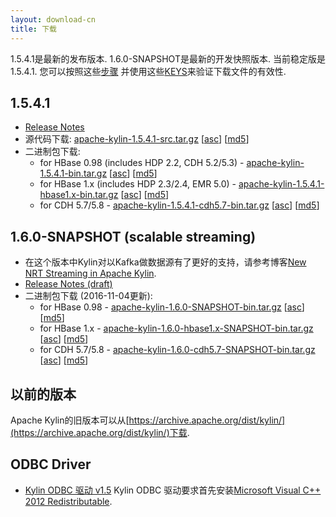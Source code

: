 ```yaml
---
layout: download-cn
title: 下载
---
```


1.5.4.1是最新的发布版本. 1.6.0-SNAPSHOT是最新的开发快照版本.
当前稳定版是1.5.4.1. 
您可以按照这些[步骤](https://www.apache.org/info/verification.html) 并使用这些[KEYS](http://kylin.apache.org/KEYS)来验证下载文件的有效性.

## 1.5.4.1
* [Release Notes](/docs15/release_notes.html)
* 源代码下载: [apache-kylin-1.5.4.1-src.tar.gz](http://www.apache.org/dyn/closer.cgi/kylin/apache-kylin-1.5.4.1/apache-kylin-1.5.4.1-src.tar.gz) \[[asc](https://dist.apache.org/repos/dist/release/kylin/apache-kylin-1.5.4.1/apache-kylin-1.5.4.1-src.tar.gz.asc)\] \[[md5](https://dist.apache.org/repos/dist/release/kylin/apache-kylin-1.5.4.1/apache-kylin-1.5.4.1-src.tar.gz.md5)\]
* 二进制包下载:
	* for HBase 0.98 (includes HDP 2.2, CDH 5.2/5.3) - [apache-kylin-1.5.4.1-bin.tar.gz](http://www.apache.org/dyn/closer.cgi/kylin/apache-kylin-1.5.4.1/apache-kylin-1.5.4.1-bin.tar.gz)  \[[asc](https://dist.apache.org/repos/dist/release/kylin/apache-kylin-1.5.4.1/apache-kylin-1.5.4.1-bin.tar.gz.asc)\] \[[md5](https://dist.apache.org/repos/dist/release/kylin/apache-kylin-1.5.4.1/apache-kylin-1.5.4.1-bin.tar.gz.md5)\]
	* for HBase 1.x (includes HDP 2.3/2.4, EMR 5.0) - [apache-kylin-1.5.4.1-hbase1.x-bin.tar.gz](http://www.apache.org/dyn/closer.cgi/kylin/apache-kylin-1.5.4.1/apache-kylin-1.5.4.1-hbase1.x-bin.tar.gz) \[[asc](https://dist.apache.org/repos/dist/release/kylin/apache-kylin-1.5.4.1/apache-kylin-1.5.4.1-hbase1.x-bin.tar.gz.asc)\] \[[md5](https://dist.apache.org/repos/dist/release/kylin/apache-kylin-1.5.4.1/apache-kylin-1.5.4.1-hbase1.x-bin.tar.gz.md5)\]
	* for CDH 5.7/5.8 - [apache-kylin-1.5.4.1-cdh5.7-bin.tar.gz](http://www.apache.org/dyn/closer.cgi/kylin/apache-kylin-1.5.4.1/apache-kylin-1.5.4.1-cdh5.7-bin.tar.gz) \[[asc](https://dist.apache.org/repos/dist/release/kylin/apache-kylin-1.5.4.1/apache-kylin-1.5.4.1-cdh5.7-bin.tar.gz.asc)\] \[[md5](https://dist.apache.org/repos/dist/release/kylin/apache-kylin-1.5.4.1/apache-kylin-1.5.4.1-cdh5.7-bin.tar.gz.md5)\]


## 1.6.0-SNAPSHOT (scalable streaming)
* 在这个版本中Kylin对以Kafka做数据源有了更好的支持，请参考博客[New NRT Streaming in Apache Kylin](/blog/2016/10/18/new-nrt-streaming/).
* [Release Notes (draft)](https://issues.apache.org/jira/secure/ReleaseNote.jspa?projectId=12316121&version=12333366)
* 二进制包下载 (2016-11-04更新):
	* for HBase 0.98 - [apache-kylin-1.6.0-SNAPSHOT-bin.tar.gz](https://dist.apache.org/repos/dist/dev/kylin/apache-kylin-1.6.0-rc1-2/apache-kylin-1.6.0-SNAPSHOT-bin.tar.gz)  \[[asc](https://dist.apache.org/repos/dist/dev/kylin/apache-kylin-1.6.0-rc1-2/apache-kylin-1.6.0-SNAPSHOT-bin.tar.gz.asc)\] \[[md5](https://dist.apache.org/repos/dist/dev/kylin/apache-kylin-1.6.0-rc1-2/apache-kylin-1.6.0-SNAPSHOT-bin.tar.gz.md5)\]
	* for HBase 1.x - [apache-kylin-1.6.0-hbase1.x-SNAPSHOT-bin.tar.gz](https://dist.apache.org/repos/dist/dev/kylin/apache-kylin-1.6.0-rc1-2/apache-kylin-1.6.0-hbase1.x-SNAPSHOT-bin.tar.gz) \[[asc](https://dist.apache.org/repos/dist/dev/kylin/apache-kylin-1.6.0-rc1-2/apache-kylin-1.6.0-hbase1.x-SNAPSHOT-bin.tar.gz.asc)\] \[[md5](https://dist.apache.org/repos/dist/dev/kylin/apache-kylin-1.6.0-rc1-2/apache-kylin-1.6.0-hbase1.x-SNAPSHOT-bin.tar.gz.md5)\]
	* for CDH 5.7/5.8 - [apache-kylin-1.6.0-cdh5.7-SNAPSHOT-bin.tar.gz](https://dist.apache.org/repos/dist/dev/kylin/apache-kylin-1.6.0-rc1-2/apache-kylin-1.6.0-cdh5.7-SNAPSHOT-bin.tar.gz) \[[asc](https://dist.apache.org/repos/dist/dev/kylin/apache-kylin-1.6.0-rc1-2/apache-kylin-1.6.0-cdh5.7-SNAPSHOT-bin.tar.gz.asc)\] \[[md5](https://dist.apache.org/repos/dist/dev/kylin/apache-kylin-1.6.0-rc1-2/apache-kylin-1.6.0-cdh5.7-SNAPSHOT-bin.tar.gz.md5)\]


## 以前的版本  
Apache Kylin的旧版本可以从[https://archive.apache.org/dist/kylin/](https://archive.apache.org/dist/kylin/)下载.
    
## ODBC Driver
* [Kylin ODBC 驱动 v1.5](http://kylin.apache.org/download/KylinODBCDriver-1.5.zip) 
Kylin ODBC 驱动要求首先安装[Microsoft Visual C++ 2012 Redistributable](http://www.microsoft.com/en-us/download/details.aspx?id=30679).
